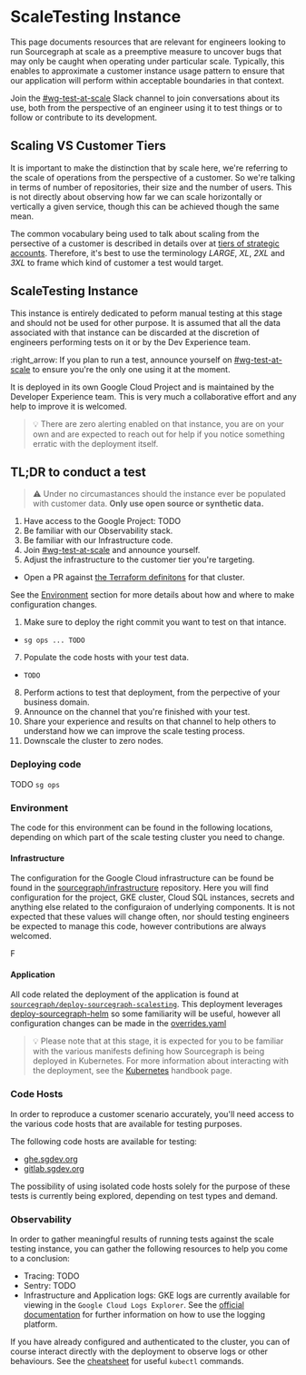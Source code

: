 # ScaleTesting Instance

This page documents resources that are relevant for engineers looking to run Sourcegraph at scale as a preemptive measure to uncover bugs that
may only be caught when operating under particular scale. Typically, this enables to approximate a customer instance usage pattern to ensure
that our application will perform within acceptable boundaries in that context.

Join the [#wg-test-at-scale](https://sourcegraph.slack.com/archives/C040LV3PS4C) Slack channel to join conversations about its use, both from the perspective of an engineer using it to test things or to follow or contribute to its development.

## Scaling VS Customer Tiers

It is important to make the distinction that by scale here, we're referring to the scale of operations from the perspective of a customer. So we're talking in terms of number of repositories, their size and the number of users. This is not directly about observing how far we can scale horizontally or vertically a given service, though this can be achieved though the same mean.

The common vocabulary being used to talk about scaling from the persective of a customer is described in details over at [tiers of strategic accounts](https://docs.google.com/spreadsheets/d/1n-KfGc8m1w09rIzNKm5tRxAYmP4-w11CVOCplMvVazk/edit#gid=1172385107). Therefore, it's best to use the terminology _LARGE_, _XL_, _2XL_ and _3XL_ to frame which kind of customer a test would target.

## ScaleTesting Instance

This instance is entirely dedicated to peform manual testing at this stage and should not be used for other purpose. It is assumed that all the data associated with that instance can be discarded at the discretion of engineers performing tests on it or by the Dev Experience team.

:right_arrow: If you plan to run a test, announce yourself on [#wg-test-at-scale](https://sourcegraph.slack.com/archives/C040LV3PS4C) to ensure you're the only one using it at the moment.

It is deployed in its own Google Cloud Project and is maintained by the Developer Experience team. This is very much a collaborative effort and any help to improve it is welcomed.

> :bulb: There are zero alerting enabled on that instance, you are on your own and are expected to reach out for help if you notice something erratic with the deployment itself.

## TL;DR to conduct a test

> :warning: Under no circumastances should the instance ever be populated with customer data. **Only use open source or synthetic data.**

1. Have access to the Google Project: TODO
2. Be familiar with our Observability stack.
3. Be familiar with our Infrastructure code.
4. Join [#wg-test-at-scale](https://sourcegraph.slack.com/archives/C040LV3PS4C) and announce yourself.
5. Adjust the infrastructure to the customer tier you're targeting.

- Open a PR against [the Terraform definitons](https://github.com/sourcegraph/deploy-sourcegraph-managed/tree/main/scaletesting) for that cluster.

See the [Environment](#Environment) section for more details about how and where to make configuration changes.

1. Make sure to deploy the right commit you want to test on that intance.

- `sg ops ... TODO `

7. Populate the code hosts with your test data.

- `TODO`

8. Perform actions to test that deployment, from the perpective of your business domain.
9. Announce on the channel that you're finished with your test.
10. Share your experience and results on that channel to help others to understand how we can improve the scale testing process.
11. Downscale the cluster to zero nodes.

### Deploying code

TODO `sg ops`

### Environment

The code for this environment can be found in the following locations, depending on which part of the scale testing cluster you need to change.

#### Infrastructure

The configuration for the Google Cloud infrastructure can be found be found in the [sourcegraph/infrastructure](https://github.com/sourcegraph/infrastructure/tree/main/scaletesting) repository. Here you will find configuration for the project, GKE cluster, Cloud SQL instances, secrets and anything else related to the configuraion of underlying components. It is not expected that these values will change often, nor should testing engineers be expected to manage this code, however contributions are always welcomed.

F

#### Application

All code related the deployment of the application is found at [`sourcegraph/deploy-sourcegraph-scalesting`](https://github.com/sourcegraph/deploy-sourcegraph-scaletesting). This deployment leverages [deploy-sourcegraph-helm](https://github.com/sourcegraph/deploy-sourcegraph-helm) so some familiarity will be useful, however all configuration changes can be made in the [overrides.yaml](https://github.com/sourcegraph/deploy-sourcegraph-scaletesting/blob/main/helm/sourcegraph/override.yaml)


> :bulb: Please note that at this stage, it is expected for you to be familiar with the various manifests defining how Sourcegraph is being deployed in Kubernetes. For more information about interacting with the deployment, see the [Kubernetes](https://handbook.sourcegraph.com/departments/engineering/dev/process/deployments/kubernetes/#scaling-kubernetes-clusters) handbook page.

### Code Hosts

In order to reproduce a customer scenario accurately, you'll need access to the various code hosts that are available for testing purposes.

The following code hosts are available for testing:

- [ghe.sgdev.org](ghe.sgdev.org)
- [gitlab.sgdev.org](gitlab.sgdev.org)

The possibility of using isolated code hosts solely for the purpose of these tests is currently being explored, depending on test types and demand.


### Observability

In order to gather meaningful results of running tests against the scale testing instance, you can gather the following resources to help you come to a conclusion:

- Tracing: TODO
- Sentry: TODO
- Infrastructure and Application logs: GKE logs are currently available for viewing in the `Google Cloud Logs Explorer`. See the [official documentation](https://cloud.google.com/logging/docs/view/building-queries) for further information on how to use the logging platform.

If you have already configured and authenticated to the cluster, you can of course interact directly with the deployment to observe logs or other behaviours. See the [cheatsheet](https://handbook.sourcegraph.com/departments/engineering/dev/process/deployments/kubernetes/#kubectl-cheatsheet) for useful `kubectl` commands.